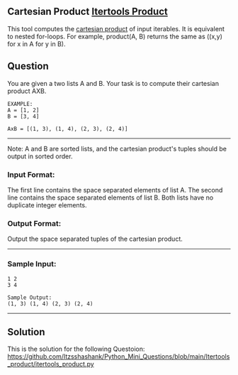 ## Cartesian Product [Itertools Product](https://docs.python.org/3/library/itertools.html)
This tool computes the [cartesian product](https://en.wikipedia.org/wiki/Cartesian_product) of input iterables.
It is equivalent to nested for-loops.
For example, product(A, B) returns the same as ((x,y) for x in A for y in B).

## Question
You are given a two lists A and B. Your task is to compute their cartesian product AXB.
```
EXAMPLE:
A = [1, 2]
B = [3, 4]

AxB = [(1, 3), (1, 4), (2, 3), (2, 4)]
```
***


Note: A and B are sorted lists, and the cartesian product's tuples should be output in sorted order.

### Input Format:
The first line contains the space separated elements of list A.
The second line contains the space separated elements of list B.
Both lists have no duplicate integer elements.


### Output Format:
Output the space separated tuples of the cartesian product.

***

### Sample Input:
```
1 2
3 4
```
 
```
Sample Output:
(1, 3) (1, 4) (2, 3) (2, 4)
```

***

## Solution
This is the solution for the following Questoion:
https://github.com/Itzsshashank/Python_Mini_Questions/blob/main/Itertools_product/itertools_product.py
